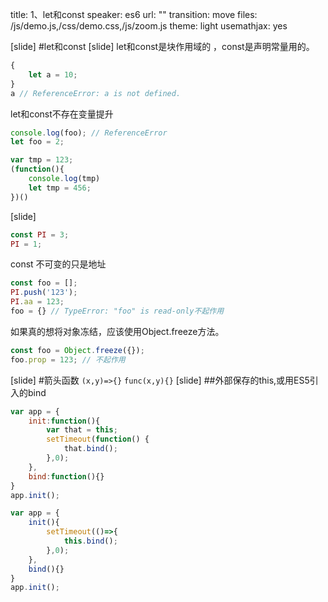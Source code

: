 title: 1、let和const
speaker: es6
url: ""
transition: move
files: /js/demo.js,/css/demo.css,/js/zoom.js
theme: light
usemathjax: yes

[slide]
#let和const
[slide]
let和const是块作用域的 ，const是声明常量用的。
```javascript
{
    let a = 10;
}
a // ReferenceError: a is not defined.
```
let和const不存在变量提升
```javascript
console.log(foo); // ReferenceError
let foo = 2;
```
```javascript
var tmp = 123;
(function(){
    console.log(tmp)
    let tmp = 456;
})()
```
[slide]
```javascript
const PI = 3;
PI = 1;
```
const 不可变的只是地址
```javascript
const foo = [];
PI.push('123');
PI.aa = 123;
foo = {} // TypeError: "foo" is read-only不起作用
```
如果真的想将对象冻结，应该使用Object.freeze方法。
```javascript
const foo = Object.freeze({});
foo.prop = 123; // 不起作用
```
[slide]
#箭头函数
`(x,y)=>{}`  `func(x,y){}`
[slide]
##外部保存的this,或用ES5引入的bind
```javascript
var app = {
    init:function(){
        var that = this;
        setTimeout(function() {
            that.bind();
        },0);
    },
    bind:function(){}
}
app.init();
```

```javascript
var app = {
    init(){
        setTimeout(()=>{
            this.bind();
        },0);
    },
    bind(){}
}
app.init();
```